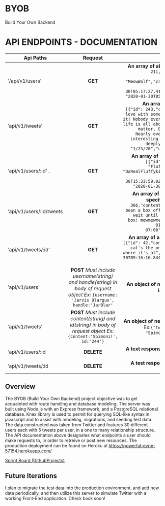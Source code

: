 # BYOB
Build Your Own Backend 

# API ENDPOINTS - DOCUMENTATION

| Api Paths             | Request       | Response                                         |
| --------------------  |:-------------:| ------------------------------------------------:|
| '/api/v1/users'       | **GET**           |   **An array of all users**. Ex:```[{"id": 211,"username": "Meow Wolf","handle": "MeowWolf","created_at": "2020-01-30T05:17:27.414Z","updated_at": "2020-01-30T05:17:27.414Z"},...```|
| 'api/v1/tweets'       | **GET**           |  **An array of all tweets**.  Ex:``` [{"id": 243,"content": "Fall in love with some activity, and do it! Nobody ever figures out what life is all about, and it doesnt matter. Explore the world. Nearly everything is really interesting if you go into it deeply enough!","date": "1/25/20","user_id": 217},...```|
| 'api/v1/users/:id' .  | **GET**           |   **An array of a specific user** Ex:```[{"id": 241,"username": "Fluffykins","handle": "DaRealFluffykins","created_at": "2020-01-30T15:33:59.023Z","updated_at": "2020-01-30T15:33:59.023Z"}]```|
| 'api/v1/users/:id/tweets| **GET**         | **An array of all the tweets of a specific user** Ex:```[{"id": 366,"content": "Cats may have been a box office disaster, but wait until you see my litter box! mewmewmew","date": "2020-01-30T09:16:16.844-07:00","user_id": 241}]```|
| 'api/v1/tweets/:id'     | **GET**         | **An array of a specific tweet** Ex: ```[{"id": 42,"content": "because a cat's the only cat, who KNOWS where it's at", "date": 2020-01-30T09:16:16.844-07:00,"user_id": "241"}]```|
| 'api/v1/users'          | **POST** *Must include username(string) and handle(string) in body of request object Ex:* ```{username: 'Jarvis Blargus', handle:'JarBlar'```| **An object of newly created user id** Ex:```{"id": [244]}```|
| 'api/v1/tweets'         | **POST**  *Must include content(string) and id(string) in body of request object Ex:* ```{content:'Spimoni!', id:'244'}```| **An object of newly created tweet** Ex:```{"tweet": {"content": "Spimoni","id": "244"}}```|
| 'api/v1/users/:id       | **DELETE**      | **A text response** Ex: 'Account has been deleted'|
| 'api/v1/tweets/:id      | **DELETE**      | **A test response** Ex: 'Tweet has been deleted' |


## Overview 

The BYOB (Build Your Own Backend) project objective was to get acquainted with route handling and database modeling. The server was built using Node.js with an Express framework, and a PostgreSQL relational database. Knex library is used to permit for querying SQL-like syntax in javascript and to assist with modeling, migrations, and seeding test data. The data constructed was taken from Twitter and features 30 different users each with 5 tweets per user, in a one to many relationship structure. The API documentation above designates what endpoints a user should make requests to, in order to retreive or post new resources. The production deployment can be found on Heroku at https://powerful-eyrie-57154.herokuapp.com/

[Sprint Board (GithubProjects)](https://github.com/JamesRexMiller4/BYOB/projects/1)


## Future Iterations 

I plan to migrate the test data into the production environment, and add new data periodically, and then utilize this server to simulate Twitter with a working Front-End application. Check back soon!
